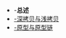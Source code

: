 

<!-- docs/_sidebar.md -->

* -**总述**
* [-深拷贝与浅拷贝](各类知识点/前端总结/深浅拷贝.md)
* [-原型与原型链](各类知识点/前端总结/原型与原型链.md)
